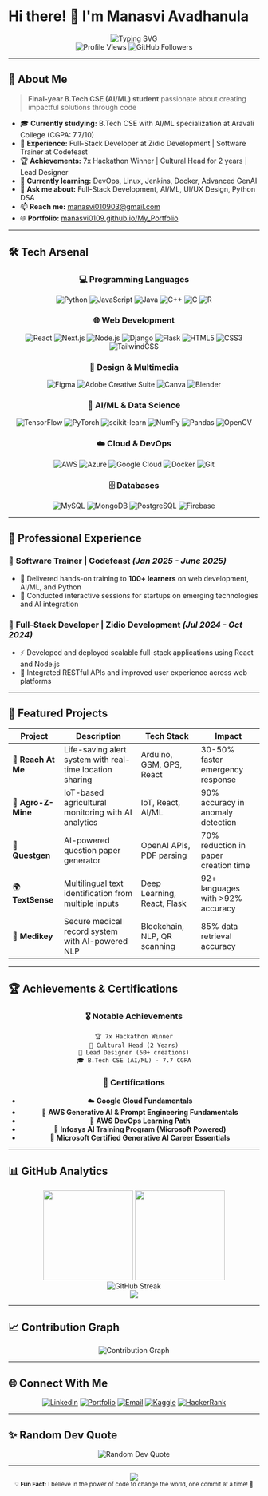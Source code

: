 # Hi there! 👋 I'm Manasvi Avadhanula

<div align="center">
  <img src="https://readme-typing-svg.herokuapp.com?font=Fira+Code&size=30&duration=3000&pause=1000&color=00D9FF&center=true&vCenter=true&width=600&lines=Full-Stack+Developer;AI%2FML+Enthusiast;UI%2FUX+Designer;7x+Hackathon+Winner;Software+Trainer" alt="Typing SVG" />
</div>
</div>

<div align="center">
  <img src="https://komarev.com/ghpvc/?username=manasvi0109&label=Profile%20views&color=0e75b6&style=for-the-badge" alt="Profile Views" />
  <img src="https://img.shields.io/github/followers/manasvi0109?logo=github&style=for-the-badge&color=0e75b6&labelColor=black" alt="GitHub Followers" />
</div>

---

## 🚀 About Me

> **Final-year B.Tech CSE (AI/ML) student** passionate about creating impactful solutions through code

- 🎓 **Currently studying:** B.Tech CSE with AI/ML specialization at Aravali College (CGPA: 7.7/10)
- 💼 **Experience:** Full-Stack Developer at Zidio Development | Software Trainer at Codefeast
- 🏆 **Achievements:** 7x Hackathon Winner | Cultural Head for 2 years | Lead Designer
- 🌱 **Currently learning:** DevOps, Linux, Jenkins, Docker, Advanced GenAI
- 💬 **Ask me about:** Full-Stack Development, AI/ML, UI/UX Design, Python DSA
- 📫 **Reach me:** manasvi010903@gmail.com
- 🌐 **Portfolio:** [manasvi0109.github.io/My_Portfolio](https://manasvi0109.github.io/My_Portfolio/)

---

## 🛠️ Tech Arsenal

<div align="center">

### 💻 Programming Languages
![Python](https://img.shields.io/badge/Python-3670A0?style=for-the-badge&logo=python&logoColor=gold)
![JavaScript](https://img.shields.io/badge/JavaScript-%23323330.svg?style=for-the-badge&logo=javascript&logoColor=%23F7DF1E)
![Java](https://img.shields.io/badge/Java-%23ED8B00.svg?style=for-the-badge&logo=openjdk&logoColor=white)
![C++](https://img.shields.io/badge/C++-%2300599C.svg?style=for-the-badge&logo=c%2B%2B&logoColor=white)
![C](https://img.shields.io/badge/C-%2300599C.svg?style=for-the-badge&logo=c&logoColor=white)
![R](https://img.shields.io/badge/R-%23276DC3.svg?style=for-the-badge&logo=r&logoColor=white)

### 🌐 Web Development
![React](https://img.shields.io/badge/React-%2320232a.svg?style=for-the-badge&logo=react&logoColor=%2361DAFB)
![Next.js](https://img.shields.io/badge/Next.js-black?style=for-the-badge&logo=next.js&logoColor=white)
![Node.js](https://img.shields.io/badge/Node.js-6DA55F?style=for-the-badge&logo=node.js&logoColor=white)
![Django](https://img.shields.io/badge/Django-%23092E20.svg?style=for-the-badge&logo=django&logoColor=white)
![Flask](https://img.shields.io/badge/Flask-%23000.svg?style=for-the-badge&logo=flask&logoColor=white)
![HTML5](https://img.shields.io/badge/HTML5-%23E34F26.svg?style=for-the-badge&logo=html5&logoColor=white)
![CSS3](https://img.shields.io/badge/CSS3-%231572B6.svg?style=for-the-badge&logo=css3&logoColor=white)
![TailwindCSS](https://img.shields.io/badge/TailwindCSS-%2338B2AC.svg?style=for-the-badge&logo=tailwind-css&logoColor=white)

### 🎨 Design & Multimedia
![Figma](https://img.shields.io/badge/Figma-%23F24E1E.svg?style=for-the-badge&logo=figma&logoColor=white)
![Adobe Creative Suite](https://img.shields.io/badge/Adobe%20Creative%20Suite-%23FF0000.svg?style=for-the-badge&logo=adobe&logoColor=white)
![Canva](https://img.shields.io/badge/Canva-%2300C4CC.svg?style=for-the-badge&logo=Canva&logoColor=white)
![Blender](https://img.shields.io/badge/Blender-%23F5792A.svg?style=for-the-badge&logo=blender&logoColor=white)

### 🤖 AI/ML & Data Science
![TensorFlow](https://img.shields.io/badge/TensorFlow-%23FF6F00.svg?style=for-the-badge&logo=TensorFlow&logoColor=white)
![PyTorch](https://img.shields.io/badge/PyTorch-%23EE4C2C.svg?style=for-the-badge&logo=PyTorch&logoColor=white)
![scikit-learn](https://img.shields.io/badge/scikit--learn-%23F7931E.svg?style=for-the-badge&logo=scikit-learn&logoColor=white)
![NumPy](https://img.shields.io/badge/NumPy-%23013243.svg?style=for-the-badge&logo=numpy&logoColor=white)
![Pandas](https://img.shields.io/badge/Pandas-%23150458.svg?style=for-the-badge&logo=pandas&logoColor=white)
![OpenCV](https://img.shields.io/badge/OpenCV-%23white.svg?style=for-the-badge&logo=opencv&logoColor=white)

### ☁️ Cloud & DevOps
![AWS](https://img.shields.io/badge/AWS-%23FF9900.svg?style=for-the-badge&logo=amazon-aws&logoColor=white)
![Azure](https://img.shields.io/badge/Azure-%230072C6.svg?style=for-the-badge&logo=microsoftazure&logoColor=white)
![Google Cloud](https://img.shields.io/badge/GoogleCloud-%234285F4.svg?style=for-the-badge&logo=google-cloud&logoColor=white)
![Docker](https://img.shields.io/badge/Docker-%230db7ed.svg?style=for-the-badge&logo=docker&logoColor=white)
![Git](https://img.shields.io/badge/Git-%23F05033.svg?style=for-the-badge&logo=git&logoColor=white)

### 🗄️ Databases
![MySQL](https://img.shields.io/badge/MySQL-4479A1.svg?style=for-the-badge&logo=mysql&logoColor=white)
![MongoDB](https://img.shields.io/badge/MongoDB-%234ea94b.svg?style=for-the-badge&logo=mongodb&logoColor=white)
![PostgreSQL](https://img.shields.io/badge/PostgreSQL-%23316192.svg?style=for-the-badge&logo=postgresql&logoColor=white)
![Firebase](https://img.shields.io/badge/Firebase-%23039BE5.svg?style=for-the-badge&logo=firebase)

</div>

---

## 💼 Professional Experience

<div align="left">

### 🔹 **Software Trainer** | Codefeast *(Jan 2025 - June 2025)*
- 🎯 Delivered hands-on training to **100+ learners** on web development, AI/ML, and Python
- 🚀 Conducted interactive sessions for startups on emerging technologies and AI integration

### 🔹 **Full-Stack Developer** | Zidio Development *(Jul 2024 - Oct 2024)*
- ⚡ Developed and deployed scalable full-stack applications using React and Node.js
- 🔧 Integrated RESTful APIs and improved user experience across web platforms

</div>

---

## 🚀 Featured Projects

<div align="center">

| Project | Description | Tech Stack | Impact |
|---------|-------------|------------|--------|
| 🚨 **Reach At Me** | Life-saving alert system with real-time location sharing | Arduino, GSM, GPS, React | 30-50% faster emergency response |
| 🌱 **Agro-Z-Mine** | IoT-based agricultural monitoring with AI analytics | IoT, React, AI/ML | 90% accuracy in anomaly detection |
| 📝 **Questgen** | AI-powered question paper generator | OpenAI APIs, PDF parsing | 70% reduction in paper creation time |
| 🌍 **TextSense** | Multilingual text identification from multiple inputs | Deep Learning, React, Flask | 92+ languages with >92% accuracy |
| 🏥 **Medikey** | Secure medical record system with AI-powered NLP | Blockchain, NLP, QR scanning | 85% data retrieval accuracy |

</div>

---

## 🏆 Achievements & Certifications

<div align="center">

### 🎖️ **Notable Achievements**
```
🏆 7x Hackathon Winner
👑 Cultural Head (2 Years)
🎨 Lead Designer (50+ creations)
🎓 B.Tech CSE (AI/ML) - 7.7 CGPA
```

### 📜 **Certifications**
- ☁️ **Google Cloud Fundamentals**
- 🤖 **AWS Generative AI & Prompt Engineering Fundamentals**
- 🔧 **AWS DevOps Learning Path**
- 🚀 **Infosys AI Training Program (Microsoft Powered)**
- 💼 **Microsoft Certified Generative AI Career Essentials**

</div>

---

## 📊 GitHub Analytics

<div align="center">
  <img height="180em" src="https://github-readme-stats.vercel.app/api?username=manasvi0109&show_icons=true&theme=tokyonight&include_all_commits=true&count_private=true"/>
  <img height="180em" src="https://github-readme-stats.vercel.app/api/top-langs/?username=manasvi0109&layout=compact&langs_count=8&theme=tokyonight"/>
</div>

<div align="center">
  <img src="https://github-readme-streak-stats.herokuapp.com/?user=manasvi0109&theme=tokyonight" alt="GitHub Streak"/>
</div>

<div align="center">
  <img src="https://github-profile-trophy.vercel.app/?username=manasvi0109&theme=tokyonight&no-frame=true&no-bg=false&margin-w=4&row=1"/>
</div>

---

## 📈 Contribution Graph

<div align="center">
  <img src="https://github-readme-activity-graph.vercel.app/graph?username=manasvi0109&theme=tokyo-night&hide_border=true" alt="Contribution Graph"/>
</div>

---

## 🌐 Connect With Me

<div align="center">

[![LinkedIn](https://img.shields.io/badge/LinkedIn-0077B5?style=for-the-badge&logo=linkedin&logoColor=white)](https://www.linkedin.com/in/manasvi-avadhanula-55856723a/)
[![Portfolio](https://img.shields.io/badge/Portfolio-000000?style=for-the-badge&logo=firefox&logoColor=white)](https://manasvi0109.github.io/My_Portfolio/)
[![Email](https://img.shields.io/badge/Email-D14836?style=for-the-badge&logo=gmail&logoColor=white)](mailto:manasvi010903@gmail.com)
[![Kaggle](https://img.shields.io/badge/Kaggle-20BEFF?style=for-the-badge&logo=kaggle&logoColor=white)](https://kaggle.com/httmanasviavadhanula)
[![HackerRank](https://img.shields.io/badge/HackerRank-2EC866?style=for-the-badge&logo=hackerrank&logoColor=white)](https://www.hackerrank.com/manasvi010903)

</div>

---

## ✨ Random Dev Quote

<div align="center">
  <img src="https://quotes-github-readme.vercel.app/api?type=horizontal&theme=tokyonight" alt="Random Dev Quote"/>
</div>

---

<div align="center">
  <img src="https://capsule-render.vercel.app/api?type=waving&color=gradient&height=100&section=footer&text=Thanks%20for%20visiting!&fontSize=16&fontAlignY=65&desc=Let's%20build%20something%20amazing%20together&descAlignY=51&descAlign=center"/>
</div>

<div align="center">
  <sub>💡 <strong>Fun Fact:</strong> I believe in the power of code to change the world, one commit at a time! 🌟</sub>
</div>
